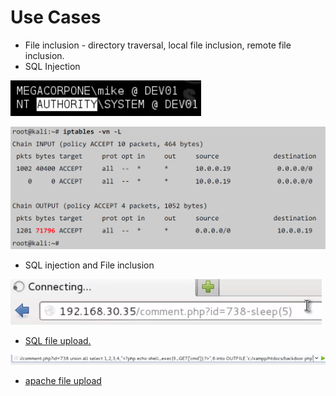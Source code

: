 # Use Cases

* File inclusion - directory traversal, local file inclusion, remote file inclusion.
* SQL Injection

![sql injection example 1](../.gitbook/assets/image%20%287%29.png)

![sql injection example 2](../.gitbook/assets/image%20%2819%29.png)

* SQL injection and File inclusion

![sql injection + file inclusion](../.gitbook/assets/image%20%2818%29.png)

* [SQL file upload.](7.2-file-inclusion-vulnerabilities.md#7-2-3-lfi-enable-and-rfi-disabled-approach-1)

![sql file upload](../.gitbook/assets/image%20%282%29.png)

* [apache file upload ](7.2-file-inclusion-vulnerabilities.md#7-2-4-lfi-enabled-and-rfi-disabled-approach-2)



